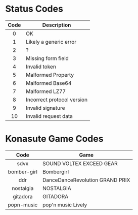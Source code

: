 # Status Codes

| Code  | Description                |
| :---: | -------------------------- |
| 0     | OK                         |
| 1     | Likely a generic error     |
| 2     | ?                          |
| 3     | Missing form field         |
| 4     | Invalid token              |
| 5     | Malformed Property         |
| 6     | Malformed Base64           |
| 7     | Malformed LZ77             |
| 8     | Incorrect protocol version |
| 9     | Invalid signature          |
| 10    | Invalid request data       |

# Konasute Game Codes

| Code        | Game                            |
| :---:       | ------------------------------- |
| sdvx        | SOUND VOLTEX EXCEED GEAR        |
| bomber-girl | Bombergirl                      |
| ddr         | DanceDanceRevolution GRAND PRIX |
| nostalgia   | NOSTALGIA                       |
| gitadora    | GITADORA                        |
| popn-music  | pop'n music Lively              |